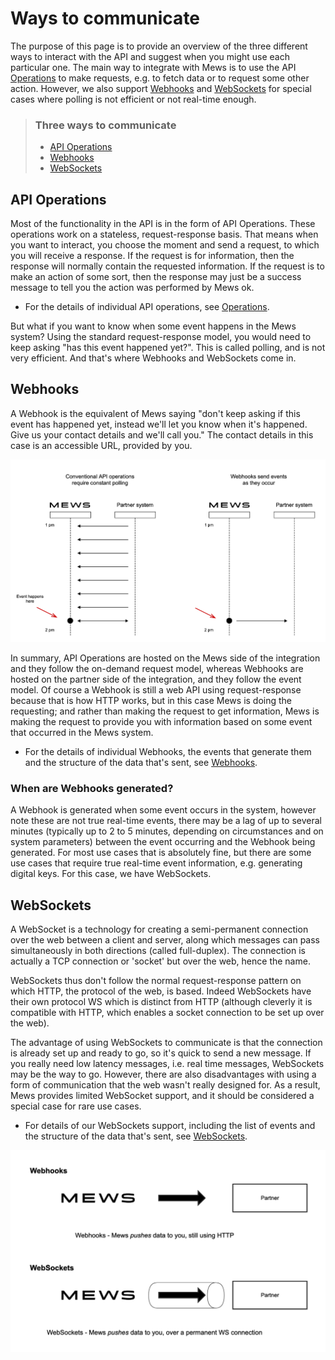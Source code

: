 # Ways to communicate

The purpose of this page is to provide an overview of the three different ways to interact with the API and suggest when you might use each particular one.
The main way to integrate with Mews is to use the API [Operations](../operations/README.md) to make requests, e.g. to fetch data or to request some other action.
However, we also support [Webhooks](../webhooks/README.md) and [WebSockets](../websockets/README.md) for special cases where polling is not efficient or not real-time enough.

> ### Three ways to communicate
>
> * [API Operations](#API-operations)
> * [Webhooks](#webhooks)
> * [WebSockets](#websockets)

## API Operations

Most of the functionality in the API is in the form of API Operations.
These operations work on a stateless, request-response basis. That means when you want to interact, you choose the moment and send a request, to which you will receive a response.
If the request is for information, then the response will normally contain the requested information.
If the request is to make an action of some sort, then the response may just be a success message to tell you the action was performed by Mews ok.

* For the details of individual API operations, see [Operations](../operations/README.md).

But what if you want to know when some event happens in the Mews system?
Using the standard request-response model, you would need to keep asking "has this event happened yet?".
This is called polling, and is not very efficient. And that's where Webhooks and WebSockets come in.

## Webhooks

A Webhook is the equivalent of Mews saying "don't keep asking if this event has happened yet, instead we'll let you know when it's happened. Give us your contact details and we'll call you."
The contact details in this case is an accessible URL, provided by you.

![](../.gitbook/assets/webhooks-sequence.png)

In summary, API Operations are hosted on the Mews side of the integration and they follow the on-demand request model, whereas Webhooks are hosted on the partner side of the integration, and they follow the event model.
Of course a Webhook is still a web API using request-response because that is how HTTP works, but in this case Mews is doing the requesting; and rather than making the request to get information, Mews is making the request to provide you with information based on some event that occurred in the Mews system.

* For the details of individual Webhooks, the events that generate them and the structure of the data that's sent, see [Webhooks](../webhooks/README.md).

### When are Webhooks generated?

A Webhook is generated when some event occurs in the system, however note these are not true real-time events, there may be a lag of up to several minutes (typically up to 2 to 5 minutes, depending on circumstances and on system parameters) between the event occurring and the Webhook being generated.
For most use cases that is absolutely fine, but there are some use cases that require true real-time event information, e.g. generating digital keys.
For this case, we have WebSockets.

## WebSockets

A WebSocket is a technology for creating a semi-permanent connection over the web between a client and server, along which messages can pass simultaneously in both directions (called full-duplex).
The connection is actually a TCP connection or 'socket' but over the web, hence the name.

WebSockets thus don't follow the normal request-response pattern on which HTTP, the protocol of the web, is based.
Indeed WebSockets have their own protocol WS which is distinct from HTTP (although cleverly it is compatible with HTTP, which enables a socket connection to be set up over the web).

The advantage of using WebSockets to communicate is that the connection is already set up and ready to go, so it's quick to send a new message.
If you really need low latency messages, i.e. real time messages, WebSockets may be the way to go.
However, there are also disadvantages with using a form of communication that the web wasn't really designed for.
As a result, Mews provides limited WebSocket support, and it should be considered a special case for rare use cases.

* For details of our WebSockets support, including the list of events and the structure of the data that's sent, see [WebSockets](../websockets/README.md).

![](../.gitbook/assets/websockets.png)
